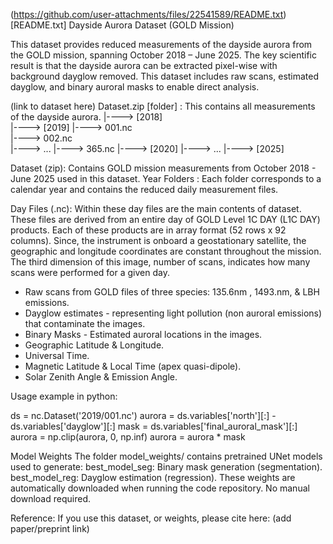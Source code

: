 (https://github.com/user-attachments/files/22541589/README.txt) [README.txt]
Dayside Aurora Dataset (GOLD Mission)

This dataset provides reduced measurements of the dayside aurora from the GOLD mission, spanning October 2018 – June 2025.
The key scientific result is that the dayside aurora can be extracted pixel-wise with background dayglow removed. This dataset includes raw scans, estimated dayglow, and binary auroral masks to enable direct analysis.

(link to dataset here)
Dataset.zip [folder] : This contains all measurements of the dayside aurora. 
|----> [2018]  
|----> [2019]
         |----> 001.nc            
         |----> 002.nc             
         |----> ...
         |----> 365.nc
|----> [2020]
|---->    ...
|----> [2025]

Dataset (zip): Contains GOLD mission measurements from October 2018 - June 2025 used in this dataset.
Year Folders : Each folder corresponds to a calendar year and contains the reduced daily measurement files.

Day Files (.nc): Within these day files are the main contents of dataset. These files are derived from an entire day of 
GOLD Level 1C DAY (L1C DAY) products. Each of these products are in array format (52 rows x 92 columns). Since, 
the instrument is onboard a geostationary satellite, the geographic and longitude coordinates are constant throughout 
the mission. The third dimension of this image, number of scans, indicates how many scans were performed for a given day.

- Raw scans from GOLD files of three species: 135.6nm , 1493.nm, & LBH emissions.
- Dayglow estimates - representing light pollution (non auroral emissions) that contaminate the images.
- Binary Masks - Estimated auroral locations in the images.
- Geographic Latitude & Longitude.
- Universal Time. 
- Magnetic Latitude & Local Time (apex quasi-dipole).
- Solar Zenith Angle & Emission Angle.


Usage example in python:

ds = nc.Dataset('2019/001.nc')
aurora = ds.variables['north'][:] - ds.variables['dayglow'][:]
mask = ds.variables['final_auroral_mask'][:] 
aurora = np.clip(aurora, 0, np.inf)
aurora = aurora * mask



Model Weights
The folder model_weights/ contains pretrained UNet models used to generate:
best_model_seg: Binary mask generation (segmentation).
best_model_reg: Dayglow estimation (regression).
These weights are automatically downloaded when running the code repository. No manual download required.


Reference:
If you use this dataset, or weights, please cite here:
(add paper/preprint link)

